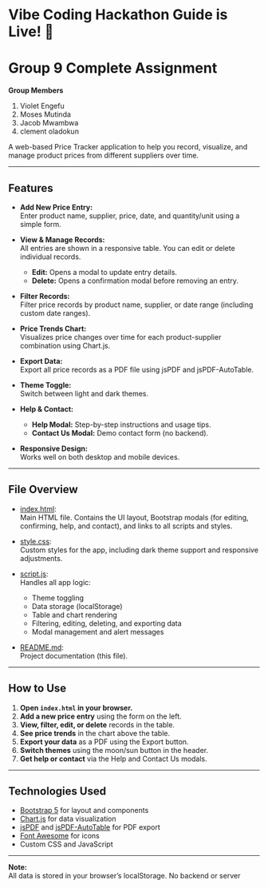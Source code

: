 # Vibe Coding Hackathon Guide is Live! 🎉
# Group 9 Complete Assignment

**Group Members**
 1. Violet Engefu
 2. Moses Mutinda
 3. Jacob Mwambwa
 4. clement oladokun

A web-based Price Tracker application to help you record, visualize, and manage product prices from different suppliers over time.

---

## Features

- **Add New Price Entry:**  
  Enter product name, supplier, price, date, and quantity/unit using a simple form.

- **View & Manage Records:**  
  All entries are shown in a responsive table. You can edit or delete individual records.  
  - **Edit:** Opens a modal to update entry details.
  - **Delete:** Opens a confirmation modal before removing an entry.

- **Filter Records:**  
  Filter price records by product name, supplier, or date range (including custom date ranges).

- **Price Trends Chart:**  
  Visualizes price changes over time for each product-supplier combination using Chart.js.

- **Export Data:**  
  Export all price records as a PDF file using jsPDF and jsPDF-AutoTable.

- **Theme Toggle:**  
  Switch between light and dark themes.

- **Help & Contact:**  
  - **Help Modal:** Step-by-step instructions and usage tips.
  - **Contact Us Modal:** Demo contact form (no backend).

- **Responsive Design:**  
  Works well on both desktop and mobile devices.

---

## File Overview

- [index.html](index.html):  
  Main HTML file. Contains the UI layout, Bootstrap modals (for editing, confirming, help, and contact), and links to all scripts and styles.

- [style.css](style.css):  
  Custom styles for the app, including dark theme support and responsive adjustments.

- [script.js](script.js):  
  Handles all app logic:
  - Theme toggling
  - Data storage (localStorage)
  - Table and chart rendering
  - Filtering, editing, deleting, and exporting data
  - Modal management and alert messages

- [README.md](README.md):  
  Project documentation (this file).

---

## How to Use

1. **Open `index.html` in your browser.**
2. **Add a new price entry** using the form on the left.
3. **View, filter, edit, or delete** records in the table.
4. **See price trends** in the chart above the table.
5. **Export your data** as a PDF using the Export button.
6. **Switch themes** using the moon/sun button in the header.
7. **Get help or contact** via the Help and Contact Us modals.

---

## Technologies Used

- [Bootstrap 5](https://getbootstrap.com/) for layout and components
- [Chart.js](https://www.chartjs.org/) for data visualization
- [jsPDF](https://github.com/parallax/jsPDF) and [jsPDF-AutoTable](https://github.com/simonbengtsson/jsPDF-AutoTable) for PDF export
- [Font Awesome](https://fontawesome.com/) for icons
- Custom CSS and JavaScript

---

**Note:**  
All data is stored in your browser’s localStorage. No backend or server